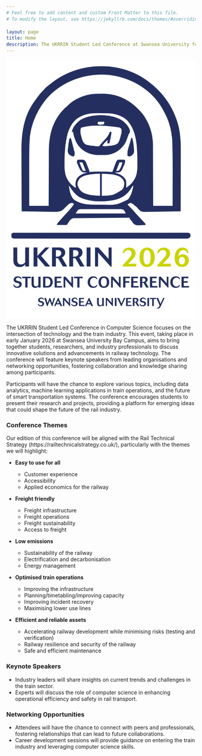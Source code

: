 ```yaml
---
# Feel free to add content and custom Front Matter to this file.
# To modify the layout, see https://jekyllrb.com/docs/themes/#overriding-theme-defaults

layout: page
title: Home
description: The UKRRIN Student Led Conference at Swansea University focuses on innovative solutions in railway technology, featuring keynote speakers, networking opportunities, and discussions on data analytics and smart transportation systems. Join us to explore the future of the train industry and enhance your skills.
---
```



<!-- Hide the default title with CSS -->
<style>
  h1.page-title {
    display: none;
  }
</style>

<img src="images/2026_UKRRIN_background_3.png" alt="UKRRIN Student Conference" style="max-width: 100%; height: auto;">


<p>The UKRRIN Student Led Conference in Computer Science focuses on the intersection of technology and the train industry. This event, taking place in early January 2026 at Swansea University Bay Campus, aims to bring together students, researchers, and industry professionals to discuss innovative solutions and advancements in railway technology. The conference will feature keynote speakers from leading organisations and networking opportunities, fostering collaboration and knowledge sharing among participants.</p>

<p>Participants will have the chance to explore various topics, including data analytics, machine learning applications in train operations, and the future of smart transportation systems. The conference encourages students to present their research and projects, providing a platform for emerging ideas that could shape the future of the rail industry.</p>

<h3>Conference Themes</h3>
Our edition of this conference will be aligned with the Rail Technical Strategy (https://railtechnicalstrategy.co.uk/), particularly with the themes we will highlight:

- **Easy to use for all**
  - Customer experience
  - Accessibility
  - Applied economics for the railway

- **Freight friendly**
  - Freight infrastructure
  - Freight operations
  - Freight sustainability
  - Access to freight

- **Low emissions**
  - Sustainability of the railway
  - Electrification and decarbonisation
  - Energy management

- **Optimised train operations**
  - Improving the infrastructure
  - Planning/timetabling/improving capacity
  - Improving incident recovery
  - Maximising lower use lines

- **Efficient and reliable assets**
  - Accelerating railway development while minimising risks (testing and verification)
  - Railway resilience and security of the railway
  - Safe and efficient maintenance 

<h3>Keynote Speakers</h3>
<ul>
    <li>Industry leaders will share insights on current trends and challenges in the train sector.</li>
    <li>Experts will discuss the role of computer science in enhancing operational efficiency and safety in rail transport.</li>
</ul>

<h3>Networking Opportunities</h3>
<ul>
    <li>Attendees will have the chance to connect with peers and professionals, fostering relationships that can lead to future collaborations.</li>
    <li>Career development sessions will provide guidance on entering the train industry and leveraging computer science skills.</li>
</ul>

